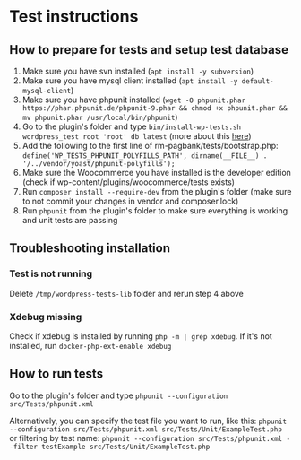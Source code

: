 # Test instructions

## How to prepare for tests and setup test database

1. Make sure you have svn installed (`apt install -y subversion`)
2. Make sure you have mysql client installed (`apt install -y default-mysql-client`)
3. Make sure you have phpunit installed (`wget -O phpunit.phar https://phar.phpunit.de/phpunit-9.phar && chmod +x phpunit.phar && mv phpunit.phar /usr/local/bin/phpunit`)
4. Go to the plugin's folder and type `bin/install-wp-tests.sh wordpress_test root 'root' db latest`  (more about this [here](https://make.wordpress.org/cli/handbook/misc/plugin-unit-tests/#3-initialize-the-testing-environment-locally))
5. Add the following to the first line of rm-pagbank/tests/bootstrap.php: `define('WP_TESTS_PHPUNIT_POLYFILLS_PATH', dirname(__FILE__) . '/../vendor/yoast/phpunit-polyfills');`
6. Make sure the Woocommerce you have installed is the developer edition (check if wp-content/plugins/woocommerce/tests exists)
7. Run `composer install --require-dev` from the plugin's folder (make sure to not commit your changes in vendor and composer.lock)
8. Run `phpunit` from the plugin's folder to make sure everything is working and unit tests are passing


## Troubleshooting installation

### Test is not running
Delete `/tmp/wordpress-tests-lib` folder and rerun step 4 above

### Xdebug missing
Check if xdebug is installed by running `php -m | grep xdebug`. If it's not installed, run `docker-php-ext-enable xdebug`

## How to run tests

Go to the plugin's folder and type `phpunit --configuration src/Tests/phpunit.xml`

Alternatively, you can specify the test file you want to run, like this: `phpunit --configuration src/Tests/phpunit.xml src/Tests/Unit/ExampleTest.php` or filtering by test name: `phpunit --configuration src/Tests/phpunit.xml --filter testExample src/Tests/Unit/ExampleTest.php`





